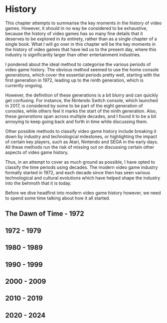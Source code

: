 # History
This chapter attempts to summarise the key moments in the history of video games. However, it should in no way be considered to be exhaustive, because the history of video games has so many fine details that it deserves to be explored in its entirety, rather than as a single chapter of a single book.
What I will go over in this chapter will be the key moments in the history of video games that have led us to the present day, where this industry is significantly larger than other entertainment industries.

I pondered about the ideal method to categorise the various periods of video game history. The obvious method seemed to use the home console generations, which cover the essential periods pretty well, starting with the first generation in 1972, leading up to the ninth generation, which is currently ongoing.

However, the definition of these generations is a bit blurry and can quickly get confusing. For instance, the Nintendo Switch console, which launched in 2017, is considered by some to be part of the eight generation of consoles, while others feel it marks the start of the ninth generation. Also, these *generations* span across multiple decades, and I found it to be a bit annoying to keep going back and forth in time while discussing them.

Other possible methods to classify video game history include breaking it down by industry and technological milestones, or highlighting the impact of certain key players, such as Atari, Nintendo and SEGA in the early days. All these methods run the risk of missing out on discussing certain other aspects of video game history.

Thus, in an attempt to cover as much ground as possible, I have opted to classify the time periods using decades. The modern video game industry formally started in 1972, and each decade since then has seen various technological and cultural evolutions which have helped shape the industry into the behmoth that it is today. 

Before we dive headfirst into modern video game history however, we need to spend some time talking about how it all started.

## The Dawn of Time - 1972
## 1972 - 1979
## 1980 - 1989
## 1990 - 1999
## 2000 - 2009
## 2010 - 2019
## 2020 - 2024
